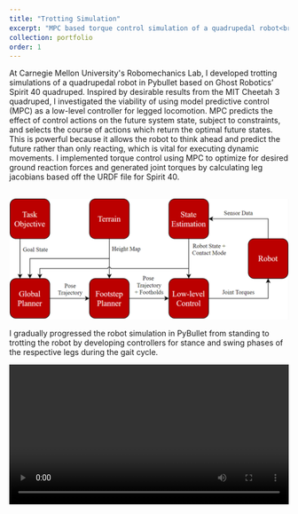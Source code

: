 ```yaml
---
title: "Trotting Simulation"
excerpt: "MPC based torque control simulation of a quadrupedal robot<br/><img src='/images/spiritsim.png'>"
collection: portfolio
order: 1
---
```


At Carnegie Mellon University's Robomechanics Lab, I developed trotting simulations of a quadrupedal robot in Pybullet based on Ghost Robotics’ Spirit 40 quadruped. Inspired by desirable results from the MIT Cheetah 3 quadruped, I investigated the viability of using model predictive control (MPC) as a low-level controller for legged locomotion. MPC predicts the effect of control actions on the future system state, subject to constraints, and selects the course of actions which return the optimal future states. This is powerful because it allows the robot to think ahead and predict the future rather than only reacting, which is vital for executing dynamic movements. I implemented torque control using MPC to optimize for desired ground reaction forces and generated joint torques by calculating leg jacobians based off the URDF file for Spirit 40. 

<p align="center">
<br/><img src='/images/controlframework.png'>
</p>

I gradually progressed the robot simulation in PyBullet from standing to trotting the robot by developing controllers for stance and swing phases of the respective legs during the gait cycle. 

<video  style="display:block; width:100%; height:auto;" autoplay controls loop="loop">
    <source src="{{ site.baseurl }}/media/spiritsimwalk.mp4" type="video/mp4" />
</video>

<!-- [Picture of jig in CAD] -->
